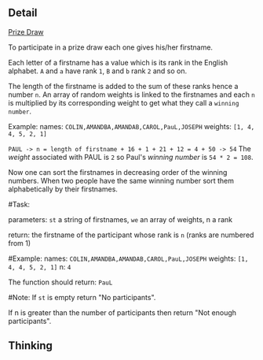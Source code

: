 ## Detail

[Prize Draw](https://www.codewars.com/kata/5616868c81a0f281e500005c)

To participate in a prize draw each one gives his/her firstname. 

Each letter of a firstname has a value which is its rank in the English alphabet. `A` and `a` have rank `1`, `B` and `b` rank `2` and so on. 

The length of the firstname is added to the sum of these ranks hence a number `n`. An array of random weights is linked to the firstnames and each `n` is multiplied by its corresponding weight to get what they call a `winning number`.

Example: names: `COLIN,AMANDBA,AMANDAB,CAROL,PauL,JOSEPH` weights: `[1, 4, 4, 5, 2, 1]`

`PAUL -> n = length of firstname + 16 + 1 + 21 + 12 = 4 + 50 -> 54` The *weight* associated with PAUL is `2` so Paul's *winning number* is `54 * 2 = 108`.

Now one can sort the firstnames in decreasing order of the winning numbers. When two people have the same winning number sort them alphabetically by their firstnames.

\#Task:

parameters: `st` a string of firstnames, `we` an array of weights, n a rank 

return: the firstname of the participant whose rank is `n` (ranks are numbered from 1)

\#Example: names: `COLIN,AMANDBA,AMANDAB,CAROL,PauL,JOSEPH` weights: `[1, 4, 4, 5, 2, 1]` n: `4`

The function should return: `PauL`

\#Note: If `st` is empty return "No participants".

If n is greater than the number of participants then return "Not enough participants".

## Thinking

